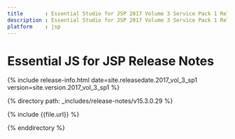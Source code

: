 ```yaml
---
title 		: Essential Studio for JSP 2017 Volume 3 Service Pack 1 Release Notes
description : Essential Studio for JSP 2017 Volume 3 Service Pack 1 Release Notes
platform    : jsp
---
```


# Essential JS for JSP Release Notes  

{% include release-info.html date=site.releasedate.2017_vol_3_sp1 version=site.version.2017_vol_3_sp1 %} 

{% directory path: _includes/release-notes/v15.3.0.29 %}

{% include {{file.url}} %}

{% enddirectory %}